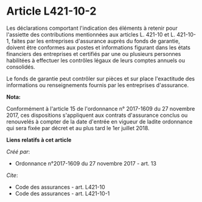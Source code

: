 # Article L421-10-2

Les déclarations comportant l'indication des éléments à retenir pour l'assiette des contributions mentionnées aux articles L.
421-10 et L. 421-10-1, faites par les entreprises d'assurance auprès du fonds de garantie, doivent être conformes aux postes
et informations figurant dans les états financiers des entreprises et certifiés par une ou plusieurs personnes habilitées à
effectuer les contrôles légaux de leurs comptes annuels ou consolidés. 

Le fonds de garantie peut contrôler sur pièces et sur place l'exactitude des informations ou renseignements fournis par les
entreprises d'assurance.

**Nota:**

Conformément à l'article 15 de l'ordonnance n° 2017-1609 du 27 novembre 2017, ces dispositions s'appliquent aux contrats
d'assurance conclus ou renouvelés à compter de la date d'entrée en vigueur de ladite ordonnance qui sera fixée par décret et
au plus tard le 1er juillet 2018.

**Liens relatifs à cet article**

_Créé par_:

  - Ordonnance n°2017-1609 du 27 novembre 2017 - art. 13

_Cite_:

  - Code des assurances - art. L421-10
  - Code des assurances - art. L421-10-1
